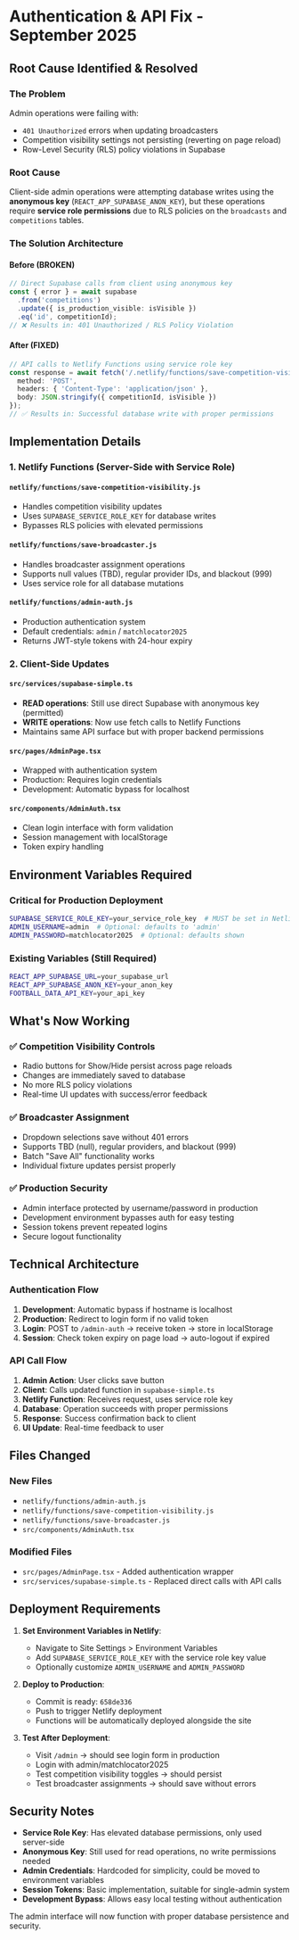 # Authentication & API Fix - September 2025

## Root Cause Identified & Resolved

### The Problem
Admin operations were failing with:
- `401 Unauthorized` errors when updating broadcasters
- Competition visibility settings not persisting (reverting on page reload)
- Row-Level Security (RLS) policy violations in Supabase

### Root Cause
Client-side admin operations were attempting database writes using the **anonymous key** (`REACT_APP_SUPABASE_ANON_KEY`), but these operations require **service role permissions** due to RLS policies on the `broadcasts` and `competitions` tables.

### The Solution Architecture

#### Before (BROKEN)
```typescript
// Direct Supabase calls from client using anonymous key
const { error } = await supabase
  .from('competitions')
  .update({ is_production_visible: isVisible })
  .eq('id', competitionId);
// ❌ Results in: 401 Unauthorized / RLS Policy Violation
```

#### After (FIXED)
```typescript
// API calls to Netlify Functions using service role key
const response = await fetch('/.netlify/functions/save-competition-visibility', {
  method: 'POST',
  headers: { 'Content-Type': 'application/json' },
  body: JSON.stringify({ competitionId, isVisible })
});
// ✅ Results in: Successful database write with proper permissions
```

## Implementation Details

### 1. Netlify Functions (Server-Side with Service Role)

#### `netlify/functions/save-competition-visibility.js`
- Handles competition visibility updates
- Uses `SUPABASE_SERVICE_ROLE_KEY` for database writes
- Bypasses RLS policies with elevated permissions

#### `netlify/functions/save-broadcaster.js`  
- Handles broadcaster assignment operations
- Supports null values (TBD), regular provider IDs, and blackout (999)
- Uses service role for all database mutations

#### `netlify/functions/admin-auth.js`
- Production authentication system
- Default credentials: `admin` / `matchlocator2025`
- Returns JWT-style tokens with 24-hour expiry

### 2. Client-Side Updates

#### `src/services/supabase-simple.ts`
- **READ operations**: Still use direct Supabase with anonymous key (permitted)
- **WRITE operations**: Now use fetch calls to Netlify Functions
- Maintains same API surface but with proper backend permissions

#### `src/pages/AdminPage.tsx` 
- Wrapped with authentication system
- Production: Requires login credentials
- Development: Automatic bypass for localhost

#### `src/components/AdminAuth.tsx`
- Clean login interface with form validation
- Session management with localStorage
- Token expiry handling

## Environment Variables Required

### Critical for Production Deployment
```bash
SUPABASE_SERVICE_ROLE_KEY=your_service_role_key  # MUST be set in Netlify
ADMIN_USERNAME=admin  # Optional: defaults to 'admin'  
ADMIN_PASSWORD=matchlocator2025  # Optional: defaults shown
```

### Existing Variables (Still Required)
```bash
REACT_APP_SUPABASE_URL=your_supabase_url
REACT_APP_SUPABASE_ANON_KEY=your_anon_key
FOOTBALL_DATA_API_KEY=your_api_key
```

## What's Now Working

### ✅ Competition Visibility Controls
- Radio buttons for Show/Hide persist across page reloads
- Changes are immediately saved to database
- No more RLS policy violations
- Real-time UI updates with success/error feedback

### ✅ Broadcaster Assignment  
- Dropdown selections save without 401 errors
- Supports TBD (null), regular providers, and blackout (999)
- Batch "Save All" functionality works
- Individual fixture updates persist properly

### ✅ Production Security
- Admin interface protected by username/password in production
- Development environment bypasses auth for easy testing
- Session tokens prevent repeated logins
- Secure logout functionality

## Technical Architecture

### Authentication Flow
1. **Development**: Automatic bypass if hostname is localhost
2. **Production**: Redirect to login form if no valid token
3. **Login**: POST to `/admin-auth` → receive token → store in localStorage  
4. **Session**: Check token expiry on page load → auto-logout if expired

### API Call Flow  
1. **Admin Action**: User clicks save button
2. **Client**: Calls updated function in `supabase-simple.ts`
3. **Netlify Function**: Receives request, uses service role key
4. **Database**: Operation succeeds with proper permissions
5. **Response**: Success confirmation back to client
6. **UI Update**: Real-time feedback to user

## Files Changed

### New Files
- `netlify/functions/admin-auth.js`
- `netlify/functions/save-competition-visibility.js` 
- `netlify/functions/save-broadcaster.js`
- `src/components/AdminAuth.tsx`

### Modified Files
- `src/pages/AdminPage.tsx` - Added authentication wrapper
- `src/services/supabase-simple.ts` - Replaced direct calls with API calls

## Deployment Requirements

1. **Set Environment Variables in Netlify**:
   - Navigate to Site Settings > Environment Variables
   - Add `SUPABASE_SERVICE_ROLE_KEY` with the service role key value
   - Optionally customize `ADMIN_USERNAME` and `ADMIN_PASSWORD`

2. **Deploy to Production**: 
   - Commit is ready: `658de336`
   - Push to trigger Netlify deployment
   - Functions will be automatically deployed alongside the site

3. **Test After Deployment**:
   - Visit `/admin` → should see login form in production
   - Login with admin/matchlocator2025 
   - Test competition visibility toggles → should persist
   - Test broadcaster assignments → should save without errors

## Security Notes

- **Service Role Key**: Has elevated database permissions, only used server-side
- **Anonymous Key**: Still used for read operations, no write permissions needed  
- **Admin Credentials**: Hardcoded for simplicity, could be moved to environment variables
- **Session Tokens**: Basic implementation, suitable for single-admin system
- **Development Bypass**: Allows easy local testing without authentication

The admin interface will now function with proper database persistence and security.